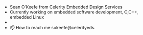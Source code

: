 - Sean O'Keefe from Celerity Embedded Design Services
- Currently working on embedded software development, C,C++, embedded Linux
- 
- 📫 How to reach me sokeefe@celerityeds.

<!---
celerityeds-sokeefe/celerityeds-sokeefe is a ✨ special ✨ repository because its `README.md` (this file) appears on your GitHub profile.
You can click the Preview link to take a look at your changes.
--->
